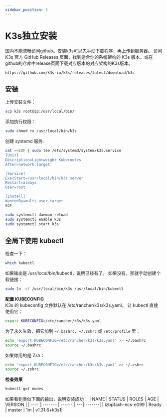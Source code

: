 ```yaml
---
sidebar_position: 1
---
```


# K3s独立安装
国内不能流畅访问github。安装k3s可以先手动下载程序，再上传到服务器。
访问 K3s 官方 GitHub Releases 页面，找到适合你的系统架构的 K3s 版本。或在github的仓库中release页面下载对应版本的对应架构的K3s版本。
```
https://github.com/k3s-io/k3s/releases/latest/download/k3s
```

## 安装
上传安装文件：
``` sh 
scp k3s root@ip:/usr/local/bin/
```

添加执行权限：
```sh
sudo chmod +x /usr/local/bin/k3s
```


创建 systemd 服务:

``` sh
cat <<EOF | sudo tee /etc/systemd/system/k3s.service
[Unit]
Description=Lightweight Kubernetes
After=network.target

[Service]
ExecStart=/usr/local/bin/k3s server
Restart=always
User=root

[Install]
WantedBy=multi-user.target
EOF
```

``` sh
sudo systemctl daemon-reload
sudo systemctl enable k3s
sudo systemctl start k3s
```


## 全局下使用 kubectl

检查一下：
``` sh
which kubectl
```

如果输出是 /usr/local/bin/kubectl，说明已经有了。
如果没有，那就手动创建个软链接：
``` sh
sudo ln -sf /usr/local/bin/k3s /usr/local/bin/kubectl
```



**配置 KUBECONFIG**  
K3s 的 kubeconfig 文件默认在 /etc/rancher/k3s/k3s.yaml。
让 kubectl 直接使用它：
``` sh
export KUBECONFIG=/etc/rancher/k3s/k3s.yaml
```

为了永久生效，把它加到 `~/.bashrc`、`~/.zshrc` 或 `/etc/profile` 里：
``` sh
echo 'export KUBECONFIG=/etc/rancher/k3s/k3s.yaml' >> ~/.bashrc
source ~/.bashrc
```

如果你用的是 Zsh：
``` sh
echo 'export KUBECONFIG=/etc/rancher/k3s/k3s.yaml' >> ~/.zshrc
source ~/.zshrc
```

**检查效果**

``` sh
kubectl get nodes
```
如果看到类似下面的输出，说明安装成功：
| NAME |  STATUS | ROLES  | AGE | VERSION |
| ---- | ------- | ------ | ---| -------|
| izbp1axh-ecs-e099 | Ready | master | 1m | v1.31.6+k3s1|
